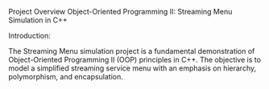 Project Overview Object-Oriented Programming II: 
Streaming Menu Simulation in C++

Introduction:

The Streaming Menu simulation project is a fundamental demonstration of Object-Oriented Programming II (OOP) principles in C++. 
The objective is to model a simplified streaming service menu with an emphasis on hierarchy, polymorphism, and encapsulation.
